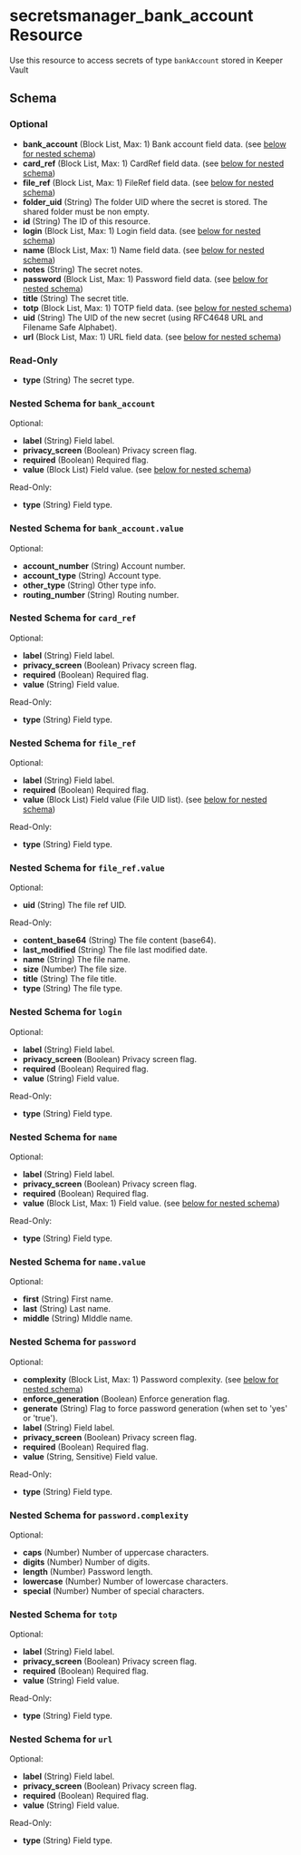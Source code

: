 # secretsmanager_bank_account Resource

Use this resource to access secrets of type `bankAccount` stored in Keeper Vault

## Schema

### Optional

- **bank_account** (Block List, Max: 1) Bank account field data. (see [below for nested schema](#nestedblock--bank_account))
- **card_ref** (Block List, Max: 1) CardRef field data. (see [below for nested schema](#nestedblock--card_ref))
- **file_ref** (Block List, Max: 1) FileRef field data. (see [below for nested schema](#nestedblock--file_ref))
- **folder_uid** (String) The folder UID where the secret is stored. The shared folder must be non empty.
- **id** (String) The ID of this resource.
- **login** (Block List, Max: 1) Login field data. (see [below for nested schema](#nestedblock--login))
- **name** (Block List, Max: 1) Name field data. (see [below for nested schema](#nestedblock--name))
- **notes** (String) The secret notes.
- **password** (Block List, Max: 1) Password field data. (see [below for nested schema](#nestedblock--password))
- **title** (String) The secret title.
- **totp** (Block List, Max: 1) TOTP field data. (see [below for nested schema](#nestedblock--totp))
- **uid** (String) The UID of the new secret (using RFC4648 URL and Filename Safe Alphabet).
- **url** (Block List, Max: 1) URL field data. (see [below for nested schema](#nestedblock--url))

### Read-Only

- **type** (String) The secret type.

<a id="nestedblock--bank_account"></a>
### Nested Schema for `bank_account`

Optional:

- **label** (String) Field label.
- **privacy_screen** (Boolean) Privacy screen flag.
- **required** (Boolean) Required flag.
- **value** (Block List) Field value. (see [below for nested schema](#nestedblock--bank_account--value))

Read-Only:

- **type** (String) Field type.

<a id="nestedblock--bank_account--value"></a>
### Nested Schema for `bank_account.value`

Optional:

- **account_number** (String) Account number.
- **account_type** (String) Account type.
- **other_type** (String) Other type info.
- **routing_number** (String) Routing number.

<a id="nestedblock--card_ref"></a>
### Nested Schema for `card_ref`

Optional:

- **label** (String) Field label.
- **privacy_screen** (Boolean) Privacy screen flag.
- **required** (Boolean) Required flag.
- **value** (String) Field value.

Read-Only:

- **type** (String) Field type.

<a id="nestedblock--file_ref"></a>
### Nested Schema for `file_ref`

Optional:

- **label** (String) Field label.
- **required** (Boolean) Required flag.
- **value** (Block List) Field value (File UID list). (see [below for nested schema](#nestedblock--file_ref--value))

Read-Only:

- **type** (String) Field type.

<a id="nestedblock--file_ref--value"></a>
### Nested Schema for `file_ref.value`

Optional:

- **uid** (String) The file ref UID.

Read-Only:

- **content_base64** (String) The file content (base64).
- **last_modified** (String) The file last modified date.
- **name** (String) The file name.
- **size** (Number) The file size.
- **title** (String) The file title.
- **type** (String) The file type.

<a id="nestedblock--login"></a>
### Nested Schema for `login`

Optional:

- **label** (String) Field label.
- **privacy_screen** (Boolean) Privacy screen flag.
- **required** (Boolean) Required flag.
- **value** (String) Field value.

Read-Only:

- **type** (String) Field type.

<a id="nestedblock--name"></a>
### Nested Schema for `name`

Optional:

- **label** (String) Field label.
- **privacy_screen** (Boolean) Privacy screen flag.
- **required** (Boolean) Required flag.
- **value** (Block List, Max: 1) Field value. (see [below for nested schema](#nestedblock--name--value))

Read-Only:

- **type** (String) Field type.

<a id="nestedblock--name--value"></a>
### Nested Schema for `name.value`

Optional:

- **first** (String) First name.
- **last** (String) Last name.
- **middle** (String) MIddle name.

<a id="nestedblock--password"></a>
### Nested Schema for `password`

Optional:

- **complexity** (Block List, Max: 1) Password complexity. (see [below for nested schema](#nestedblock--password--complexity))
- **enforce_generation** (Boolean) Enforce generation flag.
- **generate** (String) Flag to force password generation (when set to 'yes' or 'true').
- **label** (String) Field label.
- **privacy_screen** (Boolean) Privacy screen flag.
- **required** (Boolean) Required flag.
- **value** (String, Sensitive) Field value.

Read-Only:

- **type** (String) Field type.

<a id="nestedblock--password--complexity"></a>
### Nested Schema for `password.complexity`

Optional:

- **caps** (Number) Number of uppercase characters.
- **digits** (Number) Number of digits.
- **length** (Number) Password length.
- **lowercase** (Number) Number of lowercase characters.
- **special** (Number) Number of special characters.

<a id="nestedblock--totp"></a>
### Nested Schema for `totp`

Optional:

- **label** (String) Field label.
- **privacy_screen** (Boolean) Privacy screen flag.
- **required** (Boolean) Required flag.
- **value** (String) Field value.

Read-Only:

- **type** (String) Field type.

<a id="nestedblock--url"></a>
### Nested Schema for `url`

Optional:

- **label** (String) Field label.
- **privacy_screen** (Boolean) Privacy screen flag.
- **required** (Boolean) Required flag.
- **value** (String) Field value.

Read-Only:

- **type** (String) Field type.
